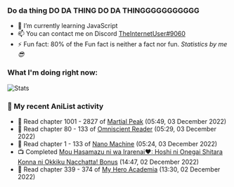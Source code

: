 ### Do da thing DO DA THING DO DA THINGGGGGGGGGGG

<!-- **TheInternetUser0/TheInternetUser0** is a ✨ _special_ ✨ repository because its `README.md` (this file) appears on your GitHub profile. -->


- 🌱 I’m currently learning JavaScript
- 📫 You can contact me on Discord [TheInternetUser#9060](https://discord.com/users/534117072796385300)
- ⚡ Fun fact: 80% of the Fun fact is neither a fact nor fun. _Statistics by me 😎_

### What I'm doing right now:
![Stats](https://discord.c99.nl/widget/theme-3/534117072796385300.png)

### 🌸 My recent AniList activity

<!-- ANILIST_ACTIVITY:start -->

-   📖 Read chapter 1001 - 2827 of [Martial Peak](https://anilist.co/manga/104494) (05:49, 03 December 2022)
-   📖 Read chapter 80 - 133 of [Omniscient Reader](https://anilist.co/manga/119257) (05:29, 03 December 2022)
-   📖 Read chapter 1 - 133 of [Nano Machine](https://anilist.co/manga/120980) (05:24, 03 December 2022)
-   📺 Completed [Mou Hasamazu ni wa Irarenai♥: Hoshi ni Onegai Shitara Konna ni Okkiku Nacchatta! Bonus](https://anilist.co/anime/108983) (14:47, 02 December 2022)
-   📖 Read chapter 339 - 374 of [My Hero Academia](https://anilist.co/manga/85486) (13:30, 02 December 2022)

<!-- ANILIST_ACTIVITY:end -->
